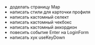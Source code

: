 - доделать страницу Map
- написать стили для карточки профиля
- написать кастомный селект
- написать кастомный чекбокс
- написать кастомный аккордион
- повесить событие Enter на LoginForm
- написать хук useKeyDown